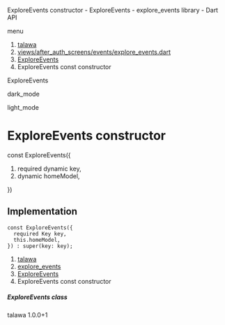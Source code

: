 




ExploreEvents constructor - ExploreEvents - explore\_events library - Dart API







menu

1. [talawa](../../index.html)
2. [views/after\_auth\_screens/events/explore\_events.dart](../../file-___home_harshil_Desktop_open-source_palisadoes_talawa_lib_views_after_auth_screens_events_explore_events/)
3. [ExploreEvents](../../file-___home_harshil_Desktop_open-source_palisadoes_talawa_lib_views_after_auth_screens_events_explore_events/ExploreEvents-class.html)
4. ExploreEvents const constructor

ExploreEvents


dark\_mode

light\_mode




# ExploreEvents constructor


const
ExploreEvents({

1. required dynamic key,
2. dynamic homeModel,

})

## Implementation

```
const ExploreEvents({
  required Key key,
  this.homeModel,
}) : super(key: key);
```

 


1. [talawa](../../index.html)
2. [explore\_events](../../file-___home_harshil_Desktop_open-source_palisadoes_talawa_lib_views_after_auth_screens_events_explore_events/)
3. [ExploreEvents](../../file-___home_harshil_Desktop_open-source_palisadoes_talawa_lib_views_after_auth_screens_events_explore_events/ExploreEvents-class.html)
4. ExploreEvents const constructor

##### ExploreEvents class





talawa
1.0.0+1






